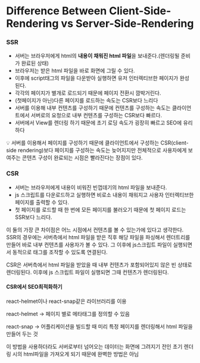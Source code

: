 # Difference Between Client-Side-Rendering vs Server-Side-Rendering

### SSR

- 서버는 브라우저에게 html의 **내용이 채워진 html 파일**을 보내준다.(렌더링될 준비가 완료된 상태)
- 브라우저는 받은 html 파일을 바로 화면에 그릴 수 있다.
- 이후에 script태그의 파일을 다운받아 실행하면 유저 인터렉티브한 페이지가 완성된다.
- 각각의 페이지가 별개로 로드되기 때문에 페이지 전환시 깜박거린다.
- (첫페이지가 아닌)다른 페이지를 로드하는 속도는 CSR보다 느리다
- 서버를 이용해 내부 컨텐츠를 구성하기 때문에 컨텐츠를 구성하는 속도는 클라이언트에서 서버로의 요청으로 내부 컨텐츠를 구성하는 CSR보다 빠르다.
- 서버에서 View를 렌더링 하기 때문에 초기 로딩 속도가 굉장히 빠르고 SEO에 유리하다

<aside>
💡 서버를 이용해서 페이지를 구성하기 때문에 클라이언트에서 구성하는 CSR(client-side rendering)보다 페이지를 구성하는 속도는 늦어지지만 전체적으로 사용자에게 보여주는 콘텐츠 구성이 완료되는 시점은 빨라진다는 장점이 있다.

</aside>

### CSR

- 서버는 브라우저에게 내용이 비워진 빈껍데기의 html 파일을 보내준다.
- js 스크립트를 다운로드하고 실행하면 비로소 내용이 채워지고 사용자 인터렉티브한 페이지를 출력할 수 있다.
- 첫 페이지를 로드할 때 한 번에 모든 페이지를 불러오기 때문에 첫 페이지 로드는 SSR보다 느리다.

이 둘의 가장 큰 차이점은 어느 시점에서 컨텐츠를 볼 수 있는가에 있다고 생각한다. SSR의 경우에는 서버측에서 html 파일을 받은 직후 해당 파일을 파싱해서 렌더트리를 만들어 바로 내부 컨텐츠를 사용자가 볼 수 있다. 그 이후에 js스크립트 파일이 실행되면서 동적으로 태그를 조작할 수 있도록 연결된다.

CSR은 서버측에서 html 파일을 받았을 때 내부 컨텐츠가 포함되어있지 않은 빈 상태로 렌더링된다. 이후에 js 스크립트 파일이 실행되면 그때 컨텐츠가 렌더링된다.

#### CSR에서 SEO최적화하기

react-helmet이나 react-snap같은 라이브러리를 이용

react-helmet → 페이지 별로 메타태그를 정의할 수 있음

react-snap → 어플리케이션을 빌드할 때 미리 특정 페이지를 렌더링해서 html 파일을 만들어 두는 것

이 방법을 사용하더라도 서버로부터 넘어오는 데이터는 화면에 그려지기 전인 초기 렌더링 시의 html파일을 가져오게 되기 때문에 완벽한 방법은 아님